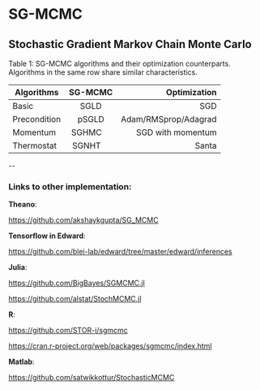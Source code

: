 # SG-MCMC
Stochastic Gradient Markov Chain Monte Carlo
----


Table 1: SG-MCMC algorithms and their optimization counterparts. 
Algorithms in the same row share similar characteristics.

| Algorithms    | SG-MCMC       | Optimization |
| ------------- |:-------------:| ------------:|
| Basic         | SGLD          |  SGD         |
| Precondition  | pSGLD         |  Adam/RMSprop/Adagrad |
| Momentum      | SGHMC         |  SGD with momentum    |
| Thermostat    | SGNHT         |  Santa                |


--
### Links to other implementation:

**Theano**:

   https://github.com/akshaykgupta/SG_MCMC

**Tensorflow in Edward**:

https://github.com/blei-lab/edward/tree/master/edward/inferences

**Julia**: 

   https://github.com/BigBayes/SGMCMC.jl
    
   https://github.com/alstat/StochMCMC.jl

**R**: 

   https://github.com/STOR-i/sgmcmc
    
   https://cran.r-project.org/web/packages/sgmcmc/index.html


**Matlab**:

   https://github.com/satwikkottur/StochasticMCMC



